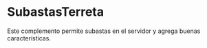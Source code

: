 # SubastasTerreta
Este complemento permite subastas en el servidor y agrega buenas características.
